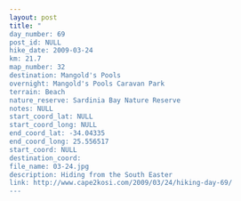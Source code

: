 ```yaml
---
layout: post
title: "
day_number: 69
post_id: NULL
hike_date: 2009-03-24
km: 21.7
map_number: 32
destination: Mangold's Pools
overnight: Mangold's Pools Caravan Park
terrain: Beach
nature_reserve: Sardinia Bay Nature Reserve
notes: NULL
start_coord_lat: NULL
start_coord_long: NULL
end_coord_lat: -34.04335
end_coord_long: 25.556517
start_coord: NULL
destination_coord: 
file_name: 03-24.jpg
description: Hiding from the South Easter
link: http://www.cape2kosi.com/2009/03/24/hiking-day-69/
---
```

